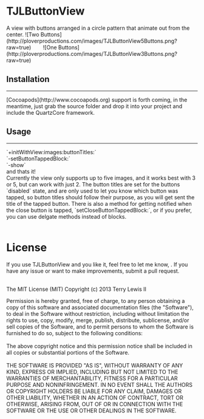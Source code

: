 <h1>TJLButtonView</h1>
A view with buttons arranged in a circle pattern that animate out from the center.
![Two Buttons](http://ploverproductions.com/images/TJLButtonView5Buttons.png?raw=true)&nbsp; &nbsp;&nbsp;&nbsp;&nbsp;&nbsp;
![One Buttons](http://ploverproductions.com/images/TJLButtonView3Buttons.png?raw=true)
<h2>Installation</h2>
<hr>
[Cocoapods](http://www.cocoapods.org) support is forth coming, in the meantime, just grab the source folder and drop it into your project and include the QuartzCore framework.
<h2>Usage</h2>
<hr>
`+initWithView:images:buttonTitles:`<br>
`-setButtonTappedBlock:`<br>
`-show`<br>
and thats it!<br>
Currently the view only supports up to five images, and it works best with 3 or 5, but can work with just 2.
The button titles are set for the buttons `disabled` state, and are only used to let you know which button was tapped,
so button titles should follow their purpose, as you will get sent the title of the tapped button.
There is also a method for getting notified when the close button is tapped, `setCloseButtonTappedBlock:`, 
or if you prefer, you can use delgate methods instead of blocks.
<br><br>


<h1>License</h1>
If you use TJLButtonView and you like it, feel free to let me know, <terry@ploverproductions.com>. If you have any issue or want to make improvements, submit a pull request.<br><br>

The MIT License (MIT)
Copyright (c) 2013 Terry Lewis II

Permission is hereby granted, free of charge, to any person obtaining a copy of this software and associated documentation files (the "Software"), to deal in the Software without restriction, including without limitation the rights to use, copy, modify, merge, publish, distribute, sublicense, and/or sell copies of the Software, and to permit persons to whom the Software is furnished to do so, subject to the following conditions:
<br><br>
The above copyright notice and this permission notice shall be included in all copies or substantial portions of the Software.
<br><br>
THE SOFTWARE IS PROVIDED "AS IS", WITHOUT WARRANTY OF ANY KIND, EXPRESS OR IMPLIED, INCLUDING BUT NOT LIMITED TO THE WARRANTIES OF MERCHANTABILITY, FITNESS FOR A PARTICULAR PURPOSE AND NONINFRINGEMENT. IN NO EVENT SHALL THE AUTHORS OR COPYRIGHT HOLDERS BE LIABLE FOR ANY CLAIM, DAMAGES OR OTHER LIABILITY, WHETHER IN AN ACTION OF CONTRACT, TORT OR OTHERWISE, ARISING FROM, OUT OF OR IN CONNECTION WITH THE SOFTWARE OR THE USE OR OTHER DEALINGS IN THE SOFTWARE.
